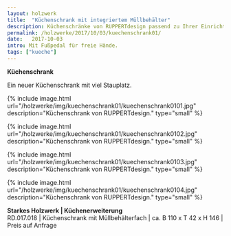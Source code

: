 ```yaml
---
layout: holzwerk
title:  "Küchenschrank mit integriertem Müllbehälter"
description: Küchenschränke von RUPPERTdesign passend zu Ihrer Einrichtung.
permalink: /holzwerke/2017/10/03/kuechenschrank01/
date:   2017-10-03
intro: Mit Fußpedal für freie Hände.
tags: ["kueche"]
---
```


**Küchenschrank**

Ein neuer Küchenschrank mit viel Stauplatz.


{% include image.html url="/holzwerke/img/kuechenschrank01/kuechenschrank0101.jpg" description="Küchenschrank von RUPPERTdesign." type="small" %}

{% include image.html url="/holzwerke/img/kuechenschrank01/kuechenschrank0102.jpg" description="Küchenschrank von RUPPERTdesign." type="small" %}

{% include image.html url="/holzwerke/img/kuechenschrank01/kuechenschrank0103.jpg" description="Küchenschrank von RUPPERTdesign." type="small" %}

{% include image.html url="/holzwerke/img/kuechenschrank01/kuechenschrank0104.jpg" description="Küchenschrank von RUPPERTdesign." type="small" %}



**Starkes Holzwerk \| Küchenerweiterung**    
RD.017.018  \|  Küchenschrank mit Müllbehälterfach \| ca. B 110 x T 42 x H 146 \|  Preis auf Anfrage
